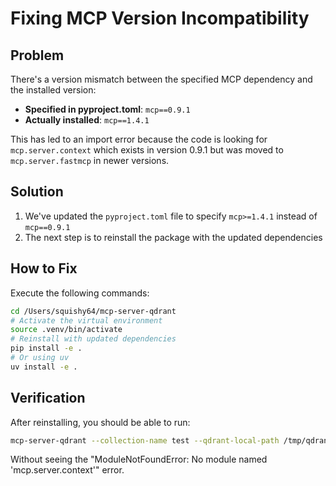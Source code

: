 # Fixing MCP Version Incompatibility

## Problem

There's a version mismatch between the specified MCP dependency and the installed version:

- **Specified in pyproject.toml**: `mcp==0.9.1`
- **Actually installed**: `mcp==1.4.1`

This has led to an import error because the code is looking for `mcp.server.context` which exists in version 0.9.1 but was moved to `mcp.server.fastmcp` in newer versions.

## Solution

1. We've updated the `pyproject.toml` file to specify `mcp>=1.4.1` instead of `mcp==0.9.1`
2. The next step is to reinstall the package with the updated dependencies

## How to Fix

Execute the following commands:

```bash
cd /Users/squishy64/mcp-server-qdrant
# Activate the virtual environment 
source .venv/bin/activate
# Reinstall with updated dependencies
pip install -e .
# Or using uv
uv install -e .
```

## Verification

After reinstalling, you should be able to run:

```bash
mcp-server-qdrant --collection-name test --qdrant-local-path /tmp/qdrant-test
```

Without seeing the "ModuleNotFoundError: No module named 'mcp.server.context'" error.
